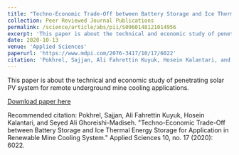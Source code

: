 ```yaml
---
title: "Techno-Economic Trade-Off between Battery Storage and Ice Thermal Energy Storage for Application in Renewable Mine Cooling System"
collection: Peer Reviewed Journal Publications
permalink: /science/article/abs/pii/S0960148121014956
excerpt: 'This paper is about the technical and economic study of penetrating solar PV system for remote underground mine cooling applications.'
date: 2020-10-13
venue: 'Applied Sciences'
paperurl: 'https://www.mdpi.com/2076-3417/10/17/6022'
citation: 'Pokhrel, Sajjan, Ali Fahrettin Kuyuk, Hosein Kalantari, and Seyed Ali Ghoreishi-Madiseh. "Techno-Economic Trade-Off between Battery Storage and Ice Thermal Energy Storage for Application in Renewable Mine Cooling System." Applied Sciences 10, no. 17 (2020): 6022.'
---
```

This paper is about the technical and economic study of penetrating solar PV system for remote underground mine cooling applications.

[Download paper here](https://www.mdpi.com/2076-3417/10/17/6022)

Recommended citation: Pokhrel, Sajjan, Ali Fahrettin Kuyuk, Hosein Kalantari, and Seyed Ali Ghoreishi-Madiseh. "Techno-Economic Trade-Off between Battery Storage and Ice Thermal Energy Storage for Application in Renewable Mine Cooling System." Applied Sciences 10, no. 17 (2020): 6022.